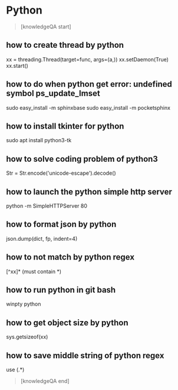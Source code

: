 # Python


> [knowledgeQA start]

## how to create thread by python
xx = threading.Thread(target=func, args=(a,))
xx.setDaemon(True)
xx.start()

## how to do when python get error: undefined symbol ps_update_lmset
sudo easy_install -m sphinxbase
sudo easy_install -m pocketsphinx

## how to install tkinter for python
sudo apt install python3-tk

## how to solve coding problem of python3
Str = Str.encode('unicode-escape').decode()

## how to launch the python simple http server
python -m SimpleHTTPServer 80

## how to format json by python
json.dump(dict, fp, indent=4)

## how to not match by python regex
[^xx]* (must contain *)

## how to run python in git bash
winpty python

## how to get object size by python
sys.getsizeof(xx)

## how to save middle string of python regex
use (.*)

> [knowledgeQA end]
